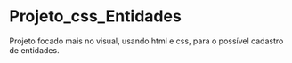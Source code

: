 # Projeto_css_Entidades
Projeto focado mais no visual, usando html e css, para o possível cadastro de entidades.
